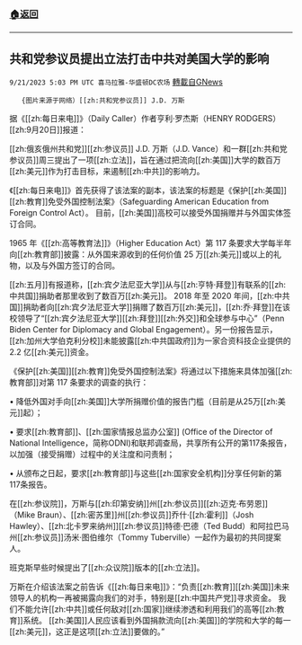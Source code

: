 ###  [:house:返回](README.md)
---


## 共和党参议员提出立法打击中共对美国大学的影响
`9/21/2023 5:03 PM UTC 喜马拉雅-华盛顿DC农场` [轉載自GNews](https://gnews.org/articles/1722515)

       {图片来源于网络）[[zh:共和党参议员]] J.D. 万斯

据《[[zh:每日来电]]》（Daily Caller）作者亨利·罗杰斯（HENRY RODGERS）[[zh:9月20日]]报道：

[[zh:俄亥俄州共和党]][[zh:参议员]] J.D. 万斯（J.D. Vance）和一群[[zh:共和党参议员]]周三提出了一项[[zh:立法]]，旨在通过把流向[[zh:美国]]大学的数百万[[zh:美元]]作为打击目标，来遏制[[zh:中共]]的影响力。

《[[zh:每日来电]]》首先获得了该法案的副本，该法案的标题是《保护[[zh:美国]][[zh:教育]]免受外国控制法案》（Safeguarding American Education from Foreign Control Act）。 目前，[[zh:美国]]高校可以接受外国捐赠并与外国实体签订合同。

1965 年《[[zh:高等教育法]]》（Higher Education Act）第 117 条要求大学每半年向[[zh:教育部]]披露：从外国来源收到的任何价值 25 万[[zh:美元]]或以上的礼物，以及与外国方签订的合同。

[[zh:五月]]有报道称，[[zh:宾夕法尼亚大学]]从与[[zh:亨特·拜登]]有联系的[[zh:中共国]]捐助者那里收到了数百万[[zh:美元]]。 2018 年至 2020 年间，[[zh:中共国]]捐助者向[[zh:宾夕法尼亚大学]]捐赠了数百万[[zh:美元]]，[[zh:乔·拜登]]在该校领导了“[[zh:宾夕法尼亚大学]][[zh:拜登]][[zh:外交]]和全球参与中心”（Penn Biden Center for Diplomacy and Global Engagement）。另一份报告显示，[[zh:加州大学伯克利分校]]未能披露[[zh:中共国政府]]为一家合资科技企业提供的 2.2 亿[[zh:美元]]资金。

《保护[[zh:美国]][[zh:教育]]免受外国控制法案》将通过以下措施来具体加强[[zh:教育部]]对第 117 条要求的调查的执行：

•    降低外国对手向[[zh:美国]]大学所捐赠价值的报告门槛（目前是从25万[[zh:美元]]起）；

•    要求[[zh:教育部]]、[[zh:国家情报总监办公室]] (Office of the Director of National Intelligence，简称ODNI)和联邦调查局，共享所有公开的第117条报告，以加强（接受捐赠）过程中的关注度和问责制；

•    从颁布之日起，要求[[zh:教育部]]与这些[[zh:国家安全机构]]分享任何新的第117条报告。

在[[zh:参议院]]，万斯与[[zh:印第安纳]]州[[zh:参议员]][[zh:迈克·布劳恩]]（Mike Braun）、[[zh:密苏里]]州[[zh:参议员]]乔什·[[zh:霍利]]（Josh Hawley）、[[zh:北卡罗来纳州]][[zh:参议员]]特德·巴德（Ted Budd）和阿拉巴马州[[zh:参议员]]汤米·图伯维尔（Tommy Tuberville）一起作为最初的共同提案人。

班克斯早些时候提出了[[zh:众议院]]版本的[[zh:立法]]。

万斯在介绍该法案之前告诉《[[zh:每日来电]]》：“负责[[zh:教育]][[zh:美国]]未来领导人的机构一再被揭露向我们的对手，特别是[[zh:中国共产党]]寻求资金。 我们不能允许[[zh:中共]]或任何敌对[[zh:国家]]继续渗透和利用我们的高等[[zh:教育]]系统。 [[zh:美国]]人民应该看到外国捐款流向[[zh:美国]]的学院和大学的每一[[zh:美元]]，这正是这项[[zh:立法]]要做的。”
